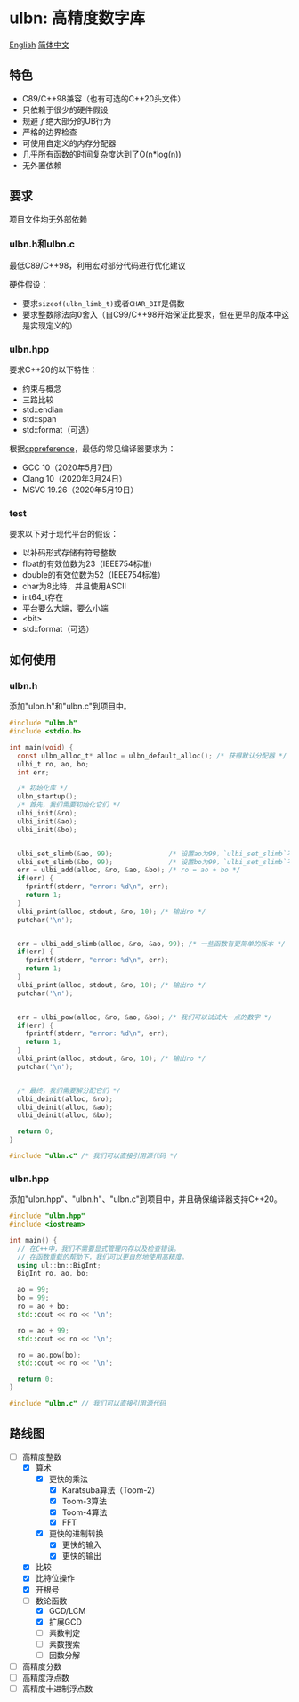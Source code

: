 #  ulbn: 高精度数字库

[English](./README.md) [简体中文](./README_zh_CN.md)

## 特色

- C89/C++98兼容（也有可选的C++20头文件）
- 只依赖于很少的硬件假设
- 规避了绝大部分的UB行为
- 严格的边界检查
- 可使用自定义的内存分配器
- 几乎所有函数的时间复杂度达到了O(n*log(n))
- 无外置依赖

## 要求

项目文件均无外部依赖

### ulbn.h和ulbn.c

最低C89/C++98，利用宏对部分代码进行优化建议

硬件假设：

- 要求`sizeof(ulbn_limb_t)`或者`CHAR_BIT`是偶数
- 要求整数除法向0舍入（自C99/C++98开始保证此要求，但在更早的版本中这是实现定义的）

### ulbn.hpp

要求C++20的以下特性：

- 约束与概念
- 三路比较
- std::endian
- std::span
- std::format（可选）

根据[cppreference](https://zh.cppreference.com)，最低的常见编译器要求为：
- GCC 10（2020年5月7日）
- Clang 10（2020年3月24日）
- MSVC 19.26（2020年5月19日）

### test

要求以下对于现代平台的假设：

- 以补码形式存储有符号整数
- float的有效位数为23（IEEE754标准）
- double的有效位数为52（IEEE754标准）
- char为8比特，并且使用ASCII
- int64_t存在
- 平台要么大端，要么小端
- \<bit\>
- std::format（可选）

## 如何使用

### ulbn.h

添加"ulbn.h"和"ulbn.c"到项目中。

```c
#include "ulbn.h"
#include <stdio.h>

int main(void) {
  const ulbn_alloc_t* alloc = ulbn_default_alloc(); /* 获得默认分配器 */
  ulbi_t ro, ao, bo;
  int err;

  /* 初始化库 */
  ulbn_startup(); 
  /* 首先，我们需要初始化它们 */
  ulbi_init(&ro);
  ulbi_init(&ao);
  ulbi_init(&bo);


  ulbi_set_slimb(&ao, 99);              /* 设置ao为99，`ulbi_set_slimb`不会产生错误 */
  ulbi_set_slimb(&bo, 99);              /* 设置bo为99，`ulbi_set_slimb`不会产生错误 */
  err = ulbi_add(alloc, &ro, &ao, &bo); /* ro = ao + bo */
  if(err) {
    fprintf(stderr, "error: %d\n", err);
    return 1;
  }
  ulbi_print(alloc, stdout, &ro, 10); /* 输出ro */
  putchar('\n');


  err = ulbi_add_slimb(alloc, &ro, &ao, 99); /* 一些函数有更简单的版本 */
  if(err) {
    fprintf(stderr, "error: %d\n", err);
    return 1;
  }
  ulbi_print(alloc, stdout, &ro, 10); /* 输出ro */
  putchar('\n');


  err = ulbi_pow(alloc, &ro, &ao, &bo); /* 我们可以试试大一点的数字 */
  if(err) {
    fprintf(stderr, "error: %d\n", err);
    return 1;
  }
  ulbi_print(alloc, stdout, &ro, 10); /* 输出ro */
  putchar('\n');


  /* 最终，我们需要解分配它们 */
  ulbi_deinit(alloc, &ro);
  ulbi_deinit(alloc, &ao);
  ulbi_deinit(alloc, &bo);

  return 0;
}

#include "ulbn.c" /* 我们可以直接引用源代码 */

```

### ulbn.hpp

添加"ulbn.hpp"、"ulbn.h"、"ulbn.c"到项目中，并且确保编译器支持C++20。

```cpp
#include "ulbn.hpp"
#include <iostream>

int main() {
  // 在C++中，我们不需要显式管理内存以及检查错误。
  // 在函数重载的帮助下，我们可以更自然地使用高精度。
  using ul::bn::BigInt;
  BigInt ro, ao, bo;

  ao = 99;
  bo = 99;
  ro = ao + bo;
  std::cout << ro << '\n';

  ro = ao + 99;
  std::cout << ro << '\n';

  ro = ao.pow(bo);
  std::cout << ro << '\n';

  return 0;
}

#include "ulbn.c" // 我们可以直接引用源代码

```



## 路线图

- [ ] 高精度整数
  - [x] 算术
    - [x] 更快的乘法
      - [x] Karatsuba算法（Toom-2）
      - [x] Toom-3算法
      - [x] Toom-4算法
      - [x] FFT
    - [x] 更快的进制转换
      - [x] 更快的输入
      - [x] 更快的输出
  - [x] 比较
  - [x] 比特位操作
  - [x] 开根号
  - [ ] 数论函数
    - [x] GCD/LCM
    - [x] 扩展GCD
    - [ ] 素数判定
    - [ ] 素数搜索
    - [ ] 因数分解
- [ ] 高精度分数
- [ ] 高精度浮点数
- [ ] 高精度十进制浮点数